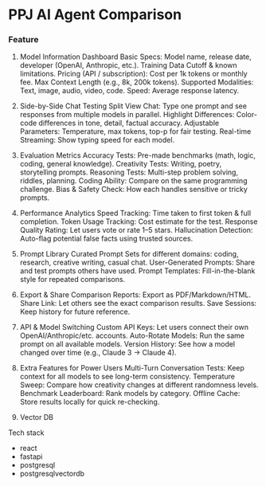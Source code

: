 # PPJ AI Agent Comparison

### Feature

1. Model Information Dashboard
    Basic Specs: Model name, release date, developer (OpenAI, Anthropic, etc.).
    Training Data Cutoff & known limitations.
    Pricing (API / subscription): Cost per 1k tokens or monthly fee.
    Max Context Length (e.g., 8k, 200k tokens).
    Supported Modalities: Text, image, audio, video, code.
    Speed: Average response latency.

2. Side-by-Side Chat Testing
    Split View Chat: Type one prompt and see responses from multiple models in parallel.
    Highlight Differences: Color-code differences in tone, detail, factual accuracy.
    Adjustable Parameters: Temperature, max tokens, top-p for fair testing.
    Real-time Streaming: Show typing speed for each model.

3. Evaluation Metrics
    Accuracy Tests: Pre-made benchmarks (math, logic, coding, general knowledge).
    Creativity Tests: Writing, poetry, storytelling prompts.
    Reasoning Tests: Multi-step problem solving, riddles, planning.
    Coding Ability: Compare on the same programming challenge.
    Bias & Safety Check: How each handles sensitive or tricky prompts.

4. Performance Analytics
    Speed Tracking: Time taken to first token & full completion.
    Token Usage Tracking: Cost estimate for the test.
    Response Quality Rating: Let users vote or rate 1–5 stars.
    Hallucination Detection: Auto-flag potential false facts using trusted sources.

5. Prompt Library
    Curated Prompt Sets for different domains: coding, research, creative writing, casual chat.
    User-Generated Prompts: Share and test prompts others have used.
    Prompt Templates: Fill-in-the-blank style for repeated comparisons.

6. Export & Share
    Comparison Reports: Export as PDF/Markdown/HTML.
    Share Link: Let others see the exact comparison results.
    Save Sessions: Keep history for future reference.

7. API & Model Switching
    Custom API Keys: Let users connect their own OpenAI/Anthropic/etc. accounts.
    Auto-Rotate Models: Run the same prompt on all available models.
    Version History: See how a model changed over time (e.g., Claude 3 → Claude 4).

8. Extra Features for Power Users
    Multi-Turn Conversation Tests: Keep context for all models to see long-term consistency.
    Temperature Sweep: Compare how creativity changes at different randomness levels.
    Benchmark Leaderboard: Rank models by category.
    Offline Cache: Store results locally for quick re-checking.

9. Vector DB

Tech stack
- react
- fastapi
- postgresql
- postgresqlvectordb

